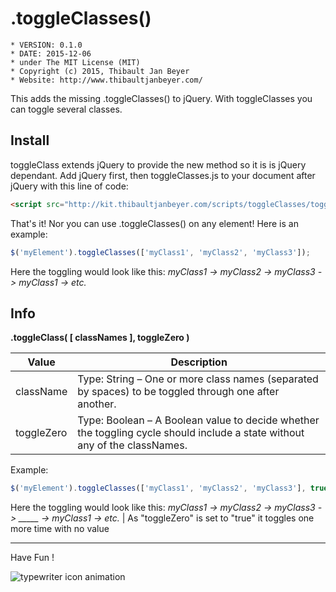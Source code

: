# .toggleClasses()

	* VERSION: 0.1.0
 	* DATE: 2015-12-06
 	* under The MIT License (MIT)
 	* Copyright (c) 2015, Thibault Jan Beyer
	* Website: http://www.thibaultjanbeyer.com/

This adds the missing .toggleClasses() to jQuery. With toggleClasses you can toggle several classes.

Install
---------------

toggleClass extends jQuery to provide the new method so it is is jQuery dependant. Add jQuery first, then toggleClasses.js to your document after jQuery with this line of code:

```html
<script src="http://kit.thibaultjanbeyer.com/scripts/toggleClasses/toggleClasses.min.js"></script>
```

That's it! Nor you can use .toggleClasses() on any element! Here is an example:

```js
$('myElement').toggleClasses(['myClass1', 'myClass2', 'myClass3']);
```

Here the toggling would look like this: *myClass1 -> myClass2 -> myClass3 -> myClass1 -> etc.* 

Info
---------------------

**.toggleClass( [ classNames ], toggleZero )**

Value		  | Description
------------- | -------------
className	  | Type: String – One or more class names (separated by spaces) to be toggled through one after another.
toggleZero	  | Type: Boolean – A Boolean value to decide whether the toggling cycle should include a state without any of the classNames.

Example:

```js
$('myElement').toggleClasses(['myClass1', 'myClass2', 'myClass3'], true);
```
 
Here the toggling would look like this: *myClass1 -> myClass2 -> myClass3 -> _____ -> myClass1 -> etc.*  | As "toggleZero" is set to "true" it toggles one more time with no value

------------------
Have Fun !

![typewriter icon animation](http://kit.thibaultjanbeyer.com/tools/carousel-slider.js/typewriter.gif)